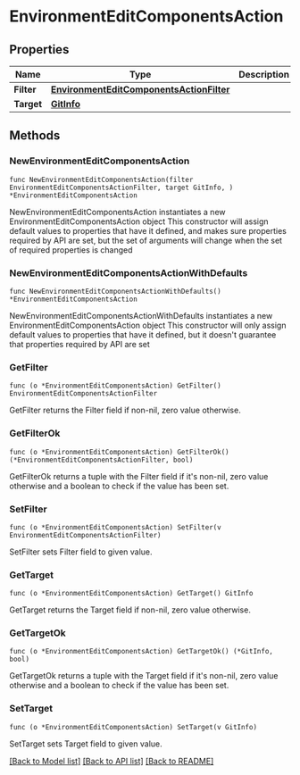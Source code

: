 # EnvironmentEditComponentsAction

## Properties

Name | Type | Description | Notes
------------ | ------------- | ------------- | -------------
**Filter** | [**EnvironmentEditComponentsActionFilter**](EnvironmentEditComponentsActionFilter.md) |  | 
**Target** | [**GitInfo**](GitInfo.md) |  | 

## Methods

### NewEnvironmentEditComponentsAction

`func NewEnvironmentEditComponentsAction(filter EnvironmentEditComponentsActionFilter, target GitInfo, ) *EnvironmentEditComponentsAction`

NewEnvironmentEditComponentsAction instantiates a new EnvironmentEditComponentsAction object
This constructor will assign default values to properties that have it defined,
and makes sure properties required by API are set, but the set of arguments
will change when the set of required properties is changed

### NewEnvironmentEditComponentsActionWithDefaults

`func NewEnvironmentEditComponentsActionWithDefaults() *EnvironmentEditComponentsAction`

NewEnvironmentEditComponentsActionWithDefaults instantiates a new EnvironmentEditComponentsAction object
This constructor will only assign default values to properties that have it defined,
but it doesn't guarantee that properties required by API are set

### GetFilter

`func (o *EnvironmentEditComponentsAction) GetFilter() EnvironmentEditComponentsActionFilter`

GetFilter returns the Filter field if non-nil, zero value otherwise.

### GetFilterOk

`func (o *EnvironmentEditComponentsAction) GetFilterOk() (*EnvironmentEditComponentsActionFilter, bool)`

GetFilterOk returns a tuple with the Filter field if it's non-nil, zero value otherwise
and a boolean to check if the value has been set.

### SetFilter

`func (o *EnvironmentEditComponentsAction) SetFilter(v EnvironmentEditComponentsActionFilter)`

SetFilter sets Filter field to given value.


### GetTarget

`func (o *EnvironmentEditComponentsAction) GetTarget() GitInfo`

GetTarget returns the Target field if non-nil, zero value otherwise.

### GetTargetOk

`func (o *EnvironmentEditComponentsAction) GetTargetOk() (*GitInfo, bool)`

GetTargetOk returns a tuple with the Target field if it's non-nil, zero value otherwise
and a boolean to check if the value has been set.

### SetTarget

`func (o *EnvironmentEditComponentsAction) SetTarget(v GitInfo)`

SetTarget sets Target field to given value.



[[Back to Model list]](../README.md#documentation-for-models) [[Back to API list]](../README.md#documentation-for-api-endpoints) [[Back to README]](../README.md)


